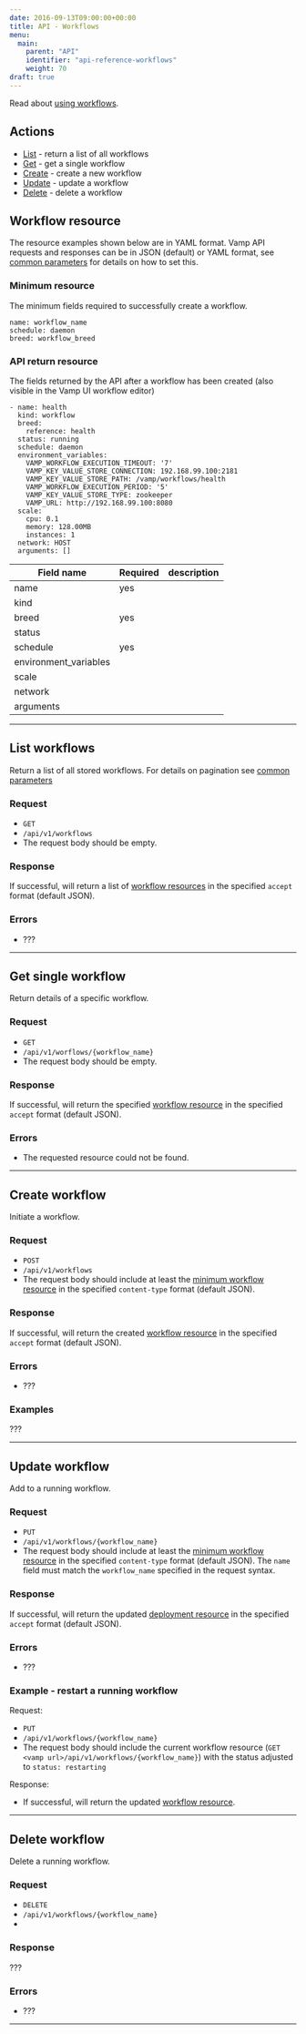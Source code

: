 ```yaml
---
date: 2016-09-13T09:00:00+00:00
title: API - Workflows
menu:
  main:
    parent: "API"
    identifier: "api-reference-workflows"
    weight: 70
draft: true
---
```

Read about [using workflows](documentation/using-vamp/workflows/).

## Actions
 
 * [List](/documentation/api/v9.9.9/api-workflows/#list-workflows) - return a list of all workflows
 * [Get](/documentation/api/v9.9.9/api-workflows/#get-single-workflow) - get a single workflow
 * [Create](/documentation/api/v9.9.9/api-workflows/#create-workflow) - create a new workflow 
 * [Update](/documentation/api/v9.9.9/api-workflows/#update-workflow) - update a workflow
 * [Delete](/documentation/api/v9.9.9/api-workflows/#delete-workflow) - delete a workflow

## Workflow resource
The resource examples shown below are in YAML format. Vamp API requests and responses can be in JSON (default) or YAML format, see [common parameters](/documentation/api/v9.9.9/api-common-parameters) for details on how to set this. 

### Minimum resource
The minimum fields required to successfully create a workflow.

```
name: workflow_name
schedule: daemon
breed: workflow_breed
```

### API return resource
The fields returned by the API after a workflow has been created (also visible in the Vamp UI workflow editor)

```
- name: health
  kind: workflow
  breed:
    reference: health
  status: running
  schedule: daemon
  environment_variables:
    VAMP_WORKFLOW_EXECUTION_TIMEOUT: '7'
    VAMP_KEY_VALUE_STORE_CONNECTION: 192.168.99.100:2181
    VAMP_KEY_VALUE_STORE_PATH: /vamp/workflows/health
    VAMP_WORKFLOW_EXECUTION_PERIOD: '5'
    VAMP_KEY_VALUE_STORE_TYPE: zookeeper
    VAMP_URL: http://192.168.99.100:8080
  scale:
    cpu: 0.1
    memory: 128.00MB
    instances: 1
  network: HOST
  arguments: [] 
```

 Field name       | Required  | description          
 -------------|----|-----------------
 name |  yes  |
 kind |    |
 breed |  yes  |
 status |    |
 schedule |  yes  | 
 environment_variables |    |
 scale |   |   
 network |   |   
 arguments |    |  
    
    
------------ 

## List workflows

Return a list of all stored workflows. For details on pagination see [common parameters](/documentation/api/v9.9.9/api-common-parameters)

### Request
* `GET`
* `/api/v1/workflows`
* The request body should be empty.

### Response
If successful, will return a list of [workflow resources](/documentation/api/v9.9.9/api-workflows/#workflow-resource) in the specified `accept` format (default JSON).

### Errors
* ???

--------------

## Get single workflow

Return details of a specific workflow.

### Request
* `GET`
* `/api/v1/worflows/{workflow_name}`
* The request body should be empty.

### Response
If successful, will return the specified [workflow resource](/documentation/api/v9.9.9/api-workflows/#workflow-resource) in the specified `accept` format (default JSON).

### Errors
* The requested resource could not be found.

--------------

## Create workflow

Initiate a workflow.

### Request
* `POST` 
* `/api/v1/workflows`
* The request body should include at least the [minimum workflow resource](/documentation/api/v9.9.9/api-workflows/#workflow-resource) in the specified `content-type` format (default JSON). 

### Response
If successful, will return the created [workflow resource](/documentation/api/v9.9.9/api-workflows/#workflow-resource) in the specified `accept` format (default JSON).

### Errors
* ???

### Examples
???

--------------

## Update workflow

Add to a running workflow.

### Request
* `PUT`
* `/api/v1/workflows/{workflow_name}`
* The request body should include at least the [minimum workflow resource](/documentation/api/v9.9.9/api-workflows/#workflow-resource) in the specified `content-type` format (default JSON). The `name` field must match the `workflow_name` specified in the request syntax.

### Response
If successful, will return the updated [deployment resource](/documentation/api/v9.9.9/api-deployments/#deployment-resource) in the specified `accept` format (default JSON).

### Errors
* ???

### Example - restart a running workflow
Request:

* `PUT`
* `/api/v1/workflows/{workflow_name}`
* The request body should include the current workflow resource (`GET <vamp url>/api/v1/workflows/{workflow_name}`) with the status adjusted to `status: restarting`

Response:  

* If successful, will return the updated [workflow resource](/documentation/api/v9.9.9/api-workflows/#workflow-resource).

--------------

## Delete workflow

Delete a running workflow.

### Request

* `DELETE`
* `/api/v1/workflows/{workflow_name}`
* 

### Response
???

### Errors
* ???

--------------